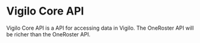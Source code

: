 # Vigilo Core API

Vigilo Core API is a API for accessing data in Vigilo. The OneRoster API will be richer than the OneRoster API.

